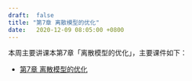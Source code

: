 ```yaml
---
draft:  false
title: "第7章 离散模型的优化"
date:   2020-12-09 08:05:00 +0800
---
```


本周主要讲课本第7章「离散模型的优化」，主要课件如下：

- [第7章 离散模型的优化](./chap07.pdf)
